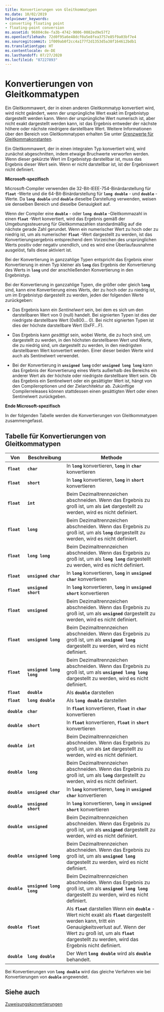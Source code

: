 ```yaml
---
title: Konvertierungen von Gleitkommatypen
ms.date: 10/02/2019
helpviewer_keywords:
- converting floating point
- floating-point conversion
ms.assetid: 96804c8e-fa3b-4742-9006-0082ed9e57f2
ms.openlocfilehash: 72d0f95a6e48dcf0a5e8fea3757e85f9a03bf7e4
ms.sourcegitcommit: 1f009ab0f2cc4a177f2d1353d5a38f164612bdb1
ms.translationtype: HT
ms.contentlocale: de-DE
ms.lasthandoff: 07/27/2020
ms.locfileid: "87227893"
---
```

# <a name="conversions-from-floating-point-types"></a>Konvertierungen von Gleitkommatypen

Ein Gleitkommawert, der in einen anderen Gleitkommatyp konvertiert wird, wird nicht geändert, wenn der ursprüngliche Wert exakt im Ergebnistyp dargestellt werden kann. Wenn der ursprüngliche Wert numerisch ist, aber nicht exakt dargestellt werden kann, ist das Ergebnis entweder der nächste höhere oder nächste niedrigere darstellbare Wert. Weitere Informationen über den Bereich von Gleitkommatypen erhalten Sie unter [Grenzwerte für Gleitkommakonstanten](../c-language/limits-on-floating-point-constants.md).

Ein Gleitkommawert, der in einen integralen Typ konvertiert wird, wird zunächst abgeschnitten, indem etwaige Bruchwerte verworfen werden. Wenn dieser gekürzte Wert im Ergebnistyp darstellbar ist, muss das Ergebnis dieser Wert sein. Wenn er nicht darstellbar ist, ist der Ergebniswert nicht definiert.

**Microsoft-spezifisch**

Microsoft-Compiler verwenden die 32-Bit-IEEE-754-Binärdarstellung für **`float`** -Werte und die 64-Bit-Binärdarstellung für **`long double`** - und **`double`** -Werte. Da **`long double`** und **`double`** dieselbe Darstellung verwenden, weisen sie denselben Bereich und dieselbe Genauigkeit auf.

Wenn der Compiler eine **`double`** - oder **`long double`** -Gleitkommazahl in einen **`float`** -Wert konvertiert, wird das Ergebnis gemäß der Umgebungssteuerung für Gleitkommazahlen standardmäßig auf die nächste gerade Zahl gerundet. Wenn ein numerischer Wert zu hoch oder zu niedrig ist, um als numerischer **`float`** -Wert dargestellt zu werden, ist das Konvertierungsergebnis entsprechend dem Vorzeichen des ursprünglichen Werts positiv oder negativ unendlich, und es wird eine Überlaufausnahme ausgelöst, falls diese aktiviert ist.

Bei der Konvertierung in ganzzahlige Typen entspricht das Ergebnis einer Konvertierung in einen Typ kleiner als **`long`** das Ergebnis der Konvertierung des Werts in **`long`** und der anschließenden Konvertierung in den Ergebnistyp.

Bei der Konvertierung in ganzzahlige Typen, die größer oder gleich **`long`** sind, kann eine Konvertierung eines Werts, der zu hoch oder zu niedrig ist, um im Ergebnistyp dargestellt zu werden, jeden der folgenden Werte zurückgeben:

- Das Ergebnis kann ein *Sentinelwert* sein, bei dem es sich um den darstellbaren Wert von 0 (null) handelt. Bei signierten Typen ist dies der niedrigste darstellbare Wert (0x800... 0). Bei nicht signierten Typen ist dies der höchste darstellbare Wert (0xFF...F).

- Das Ergebnis kann *gesättigt* sein, wobei Werte, die zu hoch sind, um dargestellt zu werden, in den höchsten darstellbaren Wert und Werte, die zu niedrig sind, um dargestellt zu werden, in den niedrigsten darstellbaren Wert konvertiert werden. Einer dieser beiden Werte wird auch als Sentinelwert verwendet.

- Bei der Konvertierung in **`unsigned long`** oder **`unsigned long long`** kann das Ergebnis der Konvertierung eines Werts außerhalb des Bereichs ein anderer Wert als der höchste oder niedrigste darstellbare Wert sein. Ob das Ergebnis ein Sentinelwert oder ein gesättigter Wert ist, hängt von den Compileroptionen und der Zielarchitektur ab. Zukünftige Compilerreleases können stattdessen einen gesättigten Wert oder einen Sentinelwert zurückgeben.

**Ende Microsoft-spezifisch**

In der folgenden Tabelle werden die Konvertierungen von Gleitkommatypen zusammengefasst.

## <a name="table-of-conversions-from-floating-point-types"></a>Tabelle für Konvertierungen von Gleitkommatypen

|Von|Beschreibung|Methode|
|----------|--------|------------|
|**`float`**|**`char`**|In **`long`** konvertieren, **`long`** in **`char`** konvertieren|
|**`float`**|**`short`**|In **`long`** konvertieren, **`long`** in **`short`** konvertieren|
|**`float`**|**`int`**|Beim Dezimaltrennzeichen abschneiden. Wenn das Ergebnis zu groß ist, um als **`int`** dargestellt zu werden, wird es nicht definiert.|
|**`float`**|**`long`**|Beim Dezimaltrennzeichen abschneiden. Wenn das Ergebnis zu groß ist, um als **`long`** dargestellt zu werden, wird es nicht definiert.|
|**`float`**|**`long long`**|Beim Dezimaltrennzeichen abschneiden. Wenn das Ergebnis zu groß ist, um als **`long long`** dargestellt zu werden, wird es nicht definiert.|
|**`float`**|**`unsigned char`**|In **`long`** konvertieren, **`long`** in **`unsigned char`** konvertieren|
|**`float`**|**`unsigned short`**|In **`long`** konvertieren, **`long`** in **`unsigned short`** konvertieren|
|**`float`**|**`unsigned`**|Beim Dezimaltrennzeichen abschneiden. Wenn das Ergebnis zu groß ist, um als **`unsigned`** dargestellt zu werden, wird es nicht definiert.|
|**`float`**|**`unsigned long`**|Beim Dezimaltrennzeichen abschneiden. Wenn das Ergebnis zu groß ist, um als **`unsigned long`** dargestellt zu werden, wird es nicht definiert.|
|**`float`**|**`unsigned long long`**|Beim Dezimaltrennzeichen abschneiden. Wenn das Ergebnis zu groß ist, um als **`unsigned long long`** dargestellt zu werden, wird es nicht definiert.|
|**`float`**|**`double`**|Als **`double`** darstellen|
|**`float`**|**`long double`**|Als **`long double`** darstellen|
|**`double`**|**`char`**|In **`float`** konvertieren, **`float`** in **`char`** konvertieren|
|**`double`**|**`short`**|In **`float`** konvertieren, **`float`** in **`short`** konvertieren|
|**`double`**|**`int`**|Beim Dezimaltrennzeichen abschneiden. Wenn das Ergebnis zu groß ist, um als **`int`** dargestellt zu werden, wird es nicht definiert.|
|**`double`**|**`long`**|Beim Dezimaltrennzeichen abschneiden. Wenn das Ergebnis zu groß ist, um als **`long`** dargestellt zu werden, wird es nicht definiert.|
|**`double`**|**`unsigned char`**|In **`long`** konvertieren, **`long`** in **`unsigned char`** konvertieren|
|**`double`**|**`unsigned short`**|In **`long`** konvertieren, **`long`** in **`unsigned short`** konvertieren|
|**`double`**|**`unsigned`**|Beim Dezimaltrennzeichen abschneiden. Wenn das Ergebnis zu groß ist, um als **`unsigned`** dargestellt zu werden, wird es nicht definiert.|
|**`double`**|**`unsigned long`**|Beim Dezimaltrennzeichen abschneiden. Wenn das Ergebnis zu groß ist, um als **`unsigned long`** dargestellt zu werden, wird es nicht definiert.|
|**`double`**|**`unsigned long long`**|Beim Dezimaltrennzeichen abschneiden. Wenn das Ergebnis zu groß ist, um als **`unsigned long long`** dargestellt zu werden, wird es nicht definiert.|
|**`double`**|**`float`**|Als **`float`** darstellen Wenn ein **`double`** -Wert nicht exakt als **`float`** dargestellt werden kann, tritt ein Genauigkeitsverlust auf. Wenn der Wert zu groß ist, um als **`float`** dargestellt zu werden, wird das Ergebnis nicht definiert.|
|**`double`**|**`long double`**|Der Wert **`long double`** wird als **`double`** behandelt.|

Bei Konvertierungen von **`long double`** wird das gleiche Verfahren wie bei Konvertierungen von **`double`** angewendet.

## <a name="see-also"></a>Siehe auch

[Zuweisungskonvertierungen](../c-language/assignment-conversions.md)
